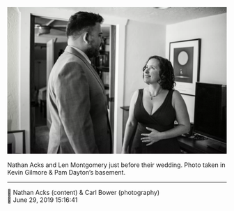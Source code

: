 ![Nathan Acks and Len Montgomery just before their wedding](assets/f7ec7ad66c10fd296f778ea46d5017de.webp)

Nathan Acks and Len Montgomery just before their wedding. Photo taken in Kevin Gilmore & Pam Dayton’s basement.

- - - -

<span aria-hidden="true">👥</span> Nathan Acks (content) & Carl Bower (photography)  
<span aria-hidden="true">📅</span> June 29, 2019 15:16:41
